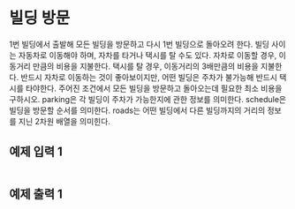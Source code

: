 # 빌딩 방문

1번 빌딩에서 출발해 모든 빌딩을 방문하고 다시 1번 빌딩으로 돌아오려 한다.
빌딩 사이는 자동차로 이동해야 하며, 자차를 타거나 택시를 탈 수도 있다.
자차로 이동할 경우, 이동거리 만큼의 비용을 지불한다.
택시를 탈 경우, 이동거리의 3배만큼의 비용을 지불한다.
반드시 자차로 이동하는 것이 좋아보이지만, 어떤 빌딩은 주차가 불가능해 반드시 택시를 타야한다.
주어진 조건에서 모든 빌딩을 방문하고 돌아오는데 필요한 최소 비용을 구하시오.
parking은 각 빌딩이 주차가 가능한지에 관한 정보를 의미한다.
schedule은 빌딩을 방문할 순서를 의미한다.
roads는 어떤 빌딩에서 다른 빌딩까지의 거리의 정보를 지닌 2차원 배열을 의미힌다.

## 예제 입력 1

```
```

## 예제 출력 1

```
```
